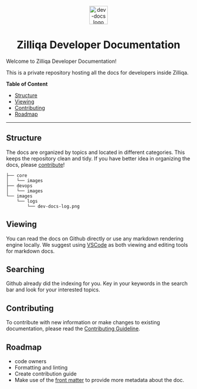 
<p align="center">
  <img alt="dev-docs logo" src="https://github.com/Zilliqa/dev-docs/raw/master/images/logs/dev-docs-log.png" height="50px" />
  <h1 align="center">Zilliqa Developer Documentation</h1>
</p>

Welcome to Zilliqa Developer Documentation!

This is a private repository hosting all the docs for developers inside Zilliqa.

**Table of Content**

- [Structure](#structure)
- [Viewing](#viewing)
- [Contributing](#contributing)
- [Roadmap](#roadmap)

---
## Structure

The docs are organized by topics and located in different categories. This keeps the repository clean and tidy. If you have better idea in organizing the docs, please [contribute](#contributing)!

```
├── core
│   └── images
├── devops
│   └── images
└── images
    └── logs
        └── dev-docs-log.png
```

## Viewing

You can read the docs on Github directly or use any markdown rendering engine locally. We suggest using [VSCode](https://github.com/Microsoft/vscode) as both viewing and editing tools for markdown docs.

## Searching

Github already did the indexing for you. Key in your keywords in the search bar and look for your interested topics.

## Contributing

To contribute with new information or make changes to existing documentation, please read the [Contributing Guideline](contributing.md).

## Roadmap

- code owners
- Formatting and linting
- Create contribution guide
- Make use of the [front matter](https://jekyllrb.com/docs/front-matter/) to provide more metadata about the doc.